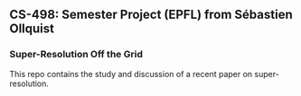 ## CS-498: Semester Project (EPFL) from Sébastien Ollquist

### Super-Resolution Off the Grid
This repo contains the study and discussion of a recent paper on super-resolution.